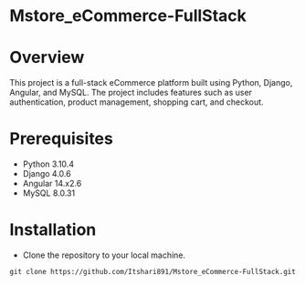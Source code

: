 # Mstore_eCommerce-FullStack
# Overview
This project is a full-stack eCommerce platform built using Python, Django, Angular, and MySQL.
The project includes features such as user authentication, product management, shopping cart, and checkout.

# Prerequisites
 - Python 3.10.4
 - Django 4.0.6
 - Angular 14.x2.6
 - MySQL 8.0.31
# Installation
 - Clone the repository to your local machine.

```shell
git clone https://github.com/Itshari891/Mstore_eCommerce-FullStack.git
```

